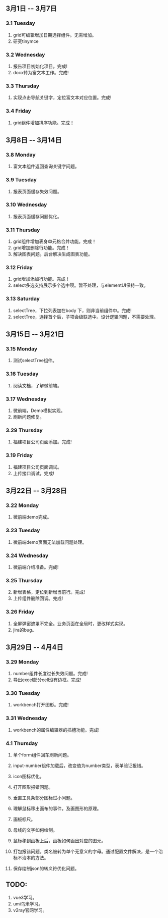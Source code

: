 ## 3月1日 -- 3月7日

### 3.1 Tuesday
1. grid可编辑增加日期选择组件。无需增加。
2. 研究tinymce

### 3.2 Wednesday
1. 报告项目初始化项目。完成!
2. docx转为富文本工作。完成!

### 3.3 Thursday
1. 实现点击导航关键字，定位富文本对应位置。完成!

### 3.4 Friday
1. grid组件增加排序功能。完成！

## 3月8日 -- 3月14日

### 3.8 Monday
1. 富文本组件返回查询关键字问题。

### 3.9 Tuesday
1. 报表页面缓存失效问题。

### 3.10 Wednesday
1. 报表页面缓存问题优化。

### 3.11 Thursday
1. grid组件增加表身单元格合并功能。完成！
2. grid增加删除行功能。完成！
3. 解决图表问题。后台解决生成图表功能。

### 3.12 Friday
1. grid增加添加行功能。完成！
2. select多选支持展示多个选中项。暂不处理，与elementUI保持一致。

### 3.13 Saturday
1. selectTree，下拉列表加在body	下，则非当前组件中。完成!
2. selectTree，选择首个后，子项会级联选中。设计逻辑问题，不需要处理。

## 3月15日 -- 3月21日

### 3.15 Monday
1. 测试selectTree组件。

### 3.16 Tuesday
1. 阅读文档，了解微前端。

### 3.17 Wednesday
1. 微前端，Demo模拟实现。
2. 刷新问题修复。

### 3.29 Thursday
1. 福建项目公司页面添加。完成!

### 3.19 Friday
1. 福建项目公司页面调试。
2. 上传接口调试。完成!


## 3月22日 -- 3月28日

### 3.22 Monday
1. 微前端demo完成。

### 3.23 Tuesday
1. 微前端demo页面无法加载问题处理。

### 3.24 Wednesday
1. 微前端介绍准备。完成!

### 3.25 Thursday
2. 新增表格，定位到新增当前行。完成!
3. 上传组件删除回调。完成!

### 3.26 Friday
1. 全屏弹窗遮罩不完全。业务页面在全局时，更改样式实现。
2. jira的bug。

## 3月29日 -- 4月4日

### 3.29 Monday
1. number组件长度过长失效问题。完成!
2. 导出excel部分cell没有边框。完成!

### 3.30 Tuesday
1. workbench打开图形。完成!

### 3.31 Wednesday
1. workbench的属性编辑器的插槽功能。完成!

### 4.1 Thursday
1. 单个form组件回车刷新问题。
2. input-number组件加载后，改变值为number类型，表单验证报错。
3. icon图标优化。
4. 打开图形报错问题。

1. 垂直工具条部分图标过小问题。
1. 理解鼠标移出画布的事件，及画图形的原理。
1. 画板标尺。
1. 母线的文字如何绘制。
1. 鼠标移到画板上后，画板如何画出对应的图元。
1. 打包报错问题。类名被转为单个无意义的字母。通过配置文件解决，是一个治标不治本的方法。
1. 保存绘制json的转义符优化问题。

## TODO:
1. vue3学习。
2. umi乌米学习。
3. v2ray官网学习。